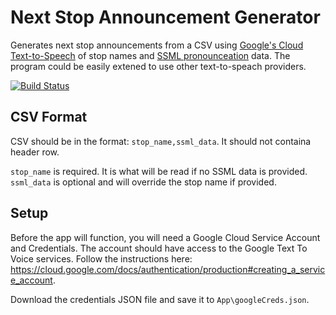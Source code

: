# Next Stop Announcement Generator

Generates next stop announcements from a CSV using [Google's Cloud Text-to-Speech](https://cloud.google.com/text-to-speech/) of stop names and [SSML pronounceation](https://cloud.google.com/text-to-speech/docs/ssml) data. The program could be easily extened to use other text-to-speach providers.

[![Build Status](https://dev.azure.com/cumtd/MTD/_apis/build/status/CUMTD.NextStopAnnouncementGenerator?branchName=master)](https://dev.azure.com/cumtd/MTD/_build/latest?definitionId=17&branchName=master)

## CSV Format

CSV should be in the format: `stop_name,ssml_data`. It should not containa header row.

`stop_name` is required. It is what will be read if no SSML data is provided.
`ssml_data` is optional and will override the stop name if provided.


## Setup

Before the app will function, you will need a Google Cloud Service Account and Credentials. The account should have access to the Google Text To Voice services. Follow the instructions here: https://cloud.google.com/docs/authentication/production#creating_a_service_account.

Download the credentials JSON file and save it to `App\googleCreds.json`.
